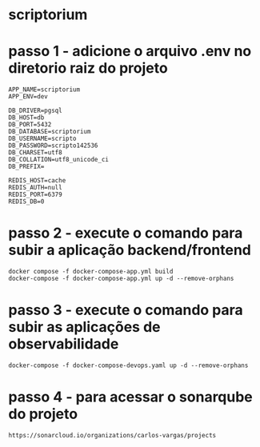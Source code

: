 # scriptorium

# passo 1 - adicione o arquivo .env no diretorio raiz do projeto

```
APP_NAME=scriptorium
APP_ENV=dev

DB_DRIVER=pgsql
DB_HOST=db
DB_PORT=5432
DB_DATABASE=scriptorium
DB_USERNAME=scripto
DB_PASSWORD=scripto142536
DB_CHARSET=utf8
DB_COLLATION=utf8_unicode_ci
DB_PREFIX=

REDIS_HOST=cache
REDIS_AUTH=null
REDIS_PORT=6379
REDIS_DB=0
```

# passo 2 - execute o comando para subir a aplicação backend/frontend

```
docker compose -f docker-compose-app.yml build
docker-compose -f docker-compose-app.yml up -d --remove-orphans
```

# passo 3 - execute o comando para subir as aplicações de observabilidade

```
docker-compose -f docker-compose-devops.yaml up -d --remove-orphans
```

# passo 4 - para acessar o sonarqube do projeto 
```
https://sonarcloud.io/organizations/carlos-vargas/projects
```
